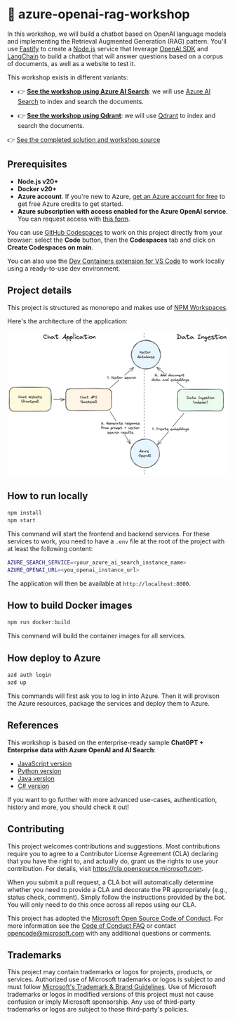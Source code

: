 # 🤖 azure-openai-rag-workshop

In this workshop, we will build a chatbot based on OpenAI language models and implementing the Retrieval Augmented Generation (RAG) pattern. You'll use [Fastify](https://fastify.dev) to create a [Node.js](https://nodejs.org/en/) service that leverage [OpenAI SDK](https://platform.openai.com/docs/libraries/) and [LangChain](https://js.langchain.com/) to build a chatbot that will answer questions based on a corpus of documents, as well as a website to test it.
<!-- Finally, we will deploy everything on Azure with a CI/CD pipeline. -->

This workshop exists in different variants:

- 👉 [**See the workshop using Azure AI Search**](https://aka.ms/ws/openai-rag): we will use [Azure AI Search](https://azure.microsoft.com/services/search/) to index and search the documents.

- 👉 [**See the workshop using Qdrant**](https://aka.ms/ws/openai-rag-qdrant): we will use [Qdrant](https://qdrant.tech/) to index and search the documents.



👉 [See the completed solution and workshop source](https://github.com/Azure-Samples/azure-openai-rag-workshop/tree/base)

## Prerequisites

- **Node.js v20+**
- **Docker v20+**
- **Azure account**. If you're new to Azure, [get an Azure account for free](https://azure.microsoft.com/free/?WT.mc_id=javascript-0000-cxa) to get free Azure credits to get started.
- **Azure subscription with access enabled for the Azure OpenAI service**. You can request access with [this form](https://aka.ms/oaiapply).

You can use [GitHub Codespaces](https://github.com/features/codespaces) to work on this project directly from your browser: select the **Code** button, then the **Codespaces** tab and click on **Create Codespaces on main**.

You can also use the [Dev Containers extension for VS Code](https://aka.ms/vscode/ext/devcontainer) to work locally using a ready-to-use dev environment.

## Project details

This project is structured as monorepo and makes use of [NPM Workspaces](https://docs.npmjs.com/cli/using-npm/workspaces).

Here's the architecture of the application:

![Architecture diagram](./docs/assets/architecture.png)

## How to run locally

```bash
npm install
npm start
```

This command will start the frontend and backend services.
For these services to work, you need to have a `.env` file at the root of the project with at least the following content:

```bash
AZURE_SEARCH_SERVICE=<your_azure_ai_search_instance_name>
AZURE_OPENAI_URL=<you_openai_instance_url>
```

The application will then be available at `http://localhost:8000`.

## How to build Docker images

```bash
npm run docker:build
```

This command will build the container images for all services.

## How deploy to Azure

```bash
azd auth login
azd up
```

This commands will first ask you to log in into Azure. Then it will provison the Azure resources, package the services and deploy them to Azure.

## References

This workshop is based on the enterprise-ready sample **ChatGPT + Enterprise data with Azure OpenAI and AI Search**:

- [JavaScript version](https://github.com/Azure-Samples/azure-search-openai-javascript)
- [Python version](https://github.com/Azure-Samples/azure-search-openai-demo/)
- [Java version](https://github.com/Azure-Samples/azure-search-openai-demo-java)
- [C# version](https://github.com/Azure-Samples/azure-search-openai-demo-csharp)

If you want to go further with more advanced use-cases, authentication, history and more, you should check it out!

## Contributing

This project welcomes contributions and suggestions. Most contributions require you to agree to a
Contributor License Agreement (CLA) declaring that you have the right to, and actually do, grant us
the rights to use your contribution. For details, visit https://cla.opensource.microsoft.com.

When you submit a pull request, a CLA bot will automatically determine whether you need to provide
a CLA and decorate the PR appropriately (e.g., status check, comment). Simply follow the instructions
provided by the bot. You will only need to do this once across all repos using our CLA.

This project has adopted the [Microsoft Open Source Code of Conduct](https://opensource.microsoft.com/codeofconduct/).
For more information see the [Code of Conduct FAQ](https://opensource.microsoft.com/codeofconduct/faq/) or
contact [opencode@microsoft.com](mailto:opencode@microsoft.com) with any additional questions or comments.

## Trademarks

This project may contain trademarks or logos for projects, products, or services. Authorized use of Microsoft
trademarks or logos is subject to and must follow
[Microsoft's Trademark & Brand Guidelines](https://www.microsoft.com/en-us/legal/intellectualproperty/trademarks/usage/general).
Use of Microsoft trademarks or logos in modified versions of this project must not cause confusion or imply Microsoft sponsorship.
Any use of third-party trademarks or logos are subject to those third-party's policies.
